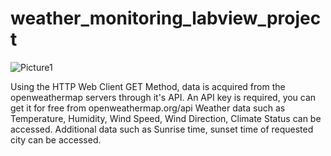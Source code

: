 # weather_monitoring_labview_project

![Picture1](https://user-images.githubusercontent.com/70747194/235831024-8835bef6-a505-447f-b1b0-918a8fc3bea2.png)


Using the HTTP Web Client GET Method, data is acquired from the openweathermap servers through it's API.
An API key is required, you can get it for free from openweathermap.org/api
Weather data such as Temperature, Humidity, Wind Speed, Wind Direction, Climate Status can be accessed.
Additional data such as Sunrise time, sunset time of requested city can be accessed.
